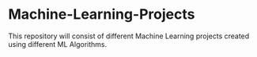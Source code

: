 # Machine-Learning-Projects
This repository will consist of different Machine Learning projects created using different ML Algorithms.


